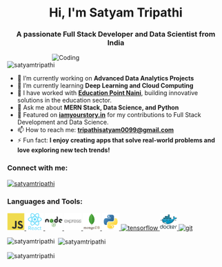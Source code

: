 <h1 align="center">Hi, I'm Satyam Tripathi</h1>
<h3 align="center">A passionate Full Stack Developer and Data Scientist from India</h3>

<img align="right" alt="Coding" width="400" src="https://cdn.dribbble.com/users/1162077/screenshots/3848914/programmer.gif">

<p align="left"> 
  <img src="https://komarev.com/ghpvc/?username=satyamtripathi&label=Profile%20views&color=0e75b6&style=flat" alt="satyamtripathi" />
</p>

- 🌱 I’m currently working on **Advanced Data Analytics Projects**
- 🔭 I’m currently learning **Deep Learning and Cloud Computing**
- 💼 I have worked with **[Education Point Naini](http://www.educationpointnaini.in/)**, building innovative solutions in the education sector.
- 💬 Ask me about **MERN Stack, Data Science, and Python**
- 🌟 Featured on **[iamyourstory.in](http://www.iamyourstory.in/)** for my contributions to Full Stack Development and Data Science.
- 📫 How to reach me: **tripathisatyam0099@gmail.com**
- ⚡ Fun fact: **I enjoy creating apps that solve real-world problems and love exploring new tech trends!**

<h3 align="left">Connect with me:</h3>
<p align="left">
  <a href="https://www.linkedin.com/in/satyam0099"target="blank">
    <img align="center" src="https://raw.githubusercontent.com/rahuldkjain/github-profile-readme-generator/master/src/images/icons/Social/linked-in-alt.svg" alt="satyamtripathi" height="30" width="40" />
  </a>
</p>

<h3 align="left">Languages and Tools:</h3>
<p align="left">
  <a href="https://developer.mozilla.org/en-US/docs/Web/JavaScript" target="_blank" rel="noreferrer"> 
    <img src="https://raw.githubusercontent.com/devicons/devicon/master/icons/javascript/javascript-original.svg" alt="javascript" width="40" height="40"/> 
  </a>
  <a href="https://reactjs.org/" target="_blank" rel="noreferrer">
    <img src="https://raw.githubusercontent.com/devicons/devicon/master/icons/react/react-original-wordmark.svg" alt="react" width="40" height="40"/>
  </a>
  <a href="https://nodejs.org/" target="_blank" rel="noreferrer">
    <img src="https://raw.githubusercontent.com/devicons/devicon/master/icons/nodejs/nodejs-original-wordmark.svg" alt="nodejs" width="40" height="40"/>
  </a>
  <a href="https://expressjs.com/" target="_blank" rel="noreferrer">
    <img src="https://raw.githubusercontent.com/devicons/devicon/master/icons/express/express-original-wordmark.svg" alt="express" width="40" height="40"/>
  </a>
  <a href="https://www.mongodb.com/" target="_blank" rel="noreferrer">
    <img src="https://raw.githubusercontent.com/devicons/devicon/master/icons/mongodb/mongodb-original-wordmark.svg" alt="mongodb" width="40" height="40"/>
  </a>
  <a href="https://www.python.org" target="_blank" rel="noreferrer"> 
    <img src="https://raw.githubusercontent.com/devicons/devicon/master/icons/python/python-original.svg" alt="python" width="40" height="40"/> 
  </a>
  <a href="https://www.tensorflow.org/" target="_blank" rel="noreferrer">
    <img src="https://www.vectorlogo.zone/logos/tensorflow/tensorflow-icon.svg" alt="tensorflow" width="40" height="40"/>
  </a>
  <a href="https://www.docker.com/" target="_blank" rel="noreferrer">
    <img src="https://raw.githubusercontent.com/devicons/devicon/master/icons/docker/docker-original-wordmark.svg" alt="docker" width="40" height="40"/>
  </a>
  <a href="https://git-scm.com/" target="_blank" rel="noreferrer">
    <img src="https://www.vectorlogo.zone/logos/git-scm/git-scm-icon.svg" alt="git" width="40" height="40"/>
  </a>
</p>

<p>
  <img align="left" src="https://github-readme-stats.vercel.app/api/top-langs?username=satyamtripathi&show_icons=true&locale=en&layout=compact" alt="satyamtripathi" />
</p>
<p>&nbsp;
  <img align="center" src="https://github-readme-stats.vercel.app/api?username=satyamtripathi&show_icons=true&locale=en" alt="satyamtripathi" />
</p>
<p>
  <img align="center" src="https://github-readme-streak-stats.herokuapp.com/?user=satyamtripathi&" alt="satyamtripathi" />
</p>

